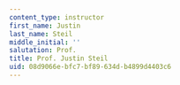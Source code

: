 ```yaml
---
content_type: instructor
first_name: Justin
last_name: Steil
middle_initial: ''
salutation: Prof.
title: Prof. Justin Steil
uid: 08d9066e-bfc7-bf89-634d-b4899d4403c6
---
```

